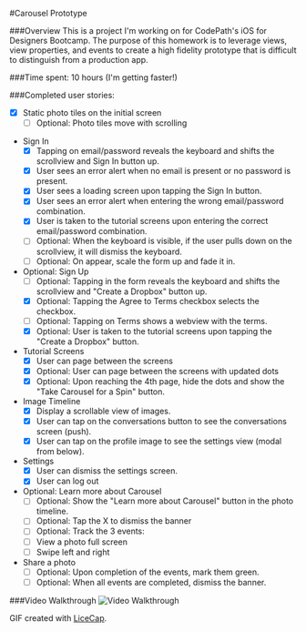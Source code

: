#Carousel Prototype

###Overview
This is a project I'm working on for CodePath's iOS for Designers Bootcamp. The purpose of this homework is to leverage views, view properties, and events to create a high fidelity prototype that is difficult to distinguish from a production app.

###Time spent: 
10 hours (I'm getting faster!)

###Completed user stories:

 * [x] Static photo tiles on the initial screen
   * [ ] Optional: Photo tiles move with scrolling
* Sign In
  * [x] Tapping on email/password reveals the keyboard and shifts the scrollview and Sign In button up.
  * [x] User sees an error alert when no email is present or no password is present.
  * [x] User sees a loading screen upon tapping the Sign In button.
  * [x] User sees an error alert when entering the wrong email/password combination.
  * [x] User is taken to the tutorial screens upon entering the correct email/password combination.
  * [ ] Optional: When the keyboard is visible, if the user pulls down on the scrollview, it will dismiss the keyboard.
  * [ ] Optional: On appear, scale the form up and fade it in.
* Optional: Sign Up
  * [ ] Optional: Tapping in the form reveals the keyboard and shifts the scrollview and "Create a Dropbox" button up.
  * [x] Optional: Tapping the Agree to Terms checkbox selects the checkbox.
  * [ ] Optional: Tapping on Terms shows a webview with the terms.
  * [x] Optional: User is taken to the tutorial screens upon tapping the "Create a Dropbox" button.
* Tutorial Screens
  * [x] User can page between the screens
  * [x] Optional: User can page between the screens with updated dots
  * [x] Optional: Upon reaching the 4th page, hide the dots and show the "Take Carousel for a Spin" button.
* Image Timeline
  * [x] Display a scrollable view of images.
  * [x] User can tap on the conversations button to see the conversations screen (push).
  * [x] User can tap on the profile image to see the settings view (modal from below).
* Settings
  * [x] User can dismiss the settings screen.
  * [x] User can log out
* Optional: Learn more about Carousel
  * [ ] Optional: Show the "Learn more about Carousel" button in the photo timeline.
  * [ ] Optional: Tap the X to dismiss the banner
  * [ ] Optional: Track the 3 events:
  * [ ] View a photo full screen
  * [ ] Swipe left and right
* Share a photo
  * [ ] Optional: Upon completion of the events, mark them green.
  * [ ] Optional: When all events are completed, dismiss the banner.

###Video Walkthrough
![Video Walkthrough](http://i.imgur.com/NiJrIQh.gif)

GIF created with [LiceCap](http://www.cockos.com/licecap/).
